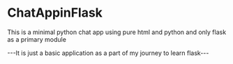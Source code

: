 # ChatAppinFlask
This is a minimal python chat app using pure html and python and only flask as a primary module

---It is just a basic application as a part of my journey to learn flask---
